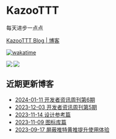 # KazooTTT
每天进步一点点

[KazooTTT Blog | 博客](https://blog.kazoottt.top)

[![wakatime](https://wakatime.com/badge/user/d3dc2570-e4bf-4469-b0c2-127b495e8b91.svg)](https://wakatime.com/@d3dc2570-e4bf-4469-b0c2-127b495e8b91)

<a href="https://github.com/anuraghazra/github-readme-stats">
  <img align="left" src="https://github-readme-stats.vercel.app/api?username=KazooTTT&theme=radical" />
</a>

<a href="https://github.com/anuraghazra/github-readme-stats">
  <img src="https://github-readme-stats.vercel.app/api/top-langs/?username=KazooTTT&theme=radical" />
</a>


## 近期更新博客
<!-- BLOG-POST-LIST:START -->
 - [2024-01-11 开发者资讯周刊第6期](https://kazoottt.top/article/newsletter-6)
 - [2023-12-03 开发者资讯周刊第5期](https://kazoottt.top/article/weekly5)
 - [2023-11-14 设计参考篇](https://kazoottt.top/article/design-ref)
 - [2023-11-09 图标库篇](https://kazoottt.top/article/icons-recommends)
 - [2023-09-17 屏蔽推特黄推提升使用体验](https://kazoottt.top/article/twitter-recommends)<!-- BLOG-POST-LIST:END -->
